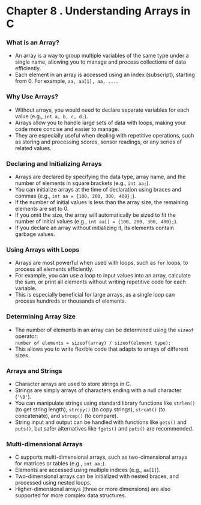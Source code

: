# Chapter 8 . Understanding Arrays in C

### What is an Array?
- An array is a way to group multiple variables of the same type under a single name, allowing you to manage and process collections of data efficiently.
- Each element in an array is accessed using an index (subscript), starting from 0. For example, `aa, aa[1], aa, ...`.

### Why Use Arrays?
- Without arrays, you would need to declare separate variables for each value (e.g., `int a, b, c, d;`).
- Arrays allow you to handle large sets of data with loops, making your code more concise and easier to manage.
- They are especially useful when dealing with repetitive operations, such as storing and processing scores, sensor readings, or any series of related values.

### Declaring and Initializing Arrays
- Arrays are declared by specifying the data type, array name, and the number of elements in square brackets (e.g., `int aa;`).
- You can initialize arrays at the time of declaration using braces and commas (e.g., `int aa = {100, 200, 300, 400};`).
- If the number of initial values is less than the array size, the remaining elements are set to 0.
- If you omit the size, the array will automatically be sized to fit the number of initial values (e.g., `int aa[] = {100, 200, 300, 400};`).
- If you declare an array without initializing it, its elements contain garbage values.

### Using Arrays with Loops
- Arrays are most powerful when used with loops, such as `for` loops, to process all elements efficiently.
- For example, you can use a loop to input values into an array, calculate the sum, or print all elements without writing repetitive code for each variable.
- This is especially beneficial for large arrays, as a single loop can process hundreds or thousands of elements.

### Determining Array Size
- The number of elements in an array can be determined using the `sizeof` operator:  
  `number of elements = sizeof(array) / sizeof(element type);`
- This allows you to write flexible code that adapts to arrays of different sizes.

### Arrays and Strings
- Character arrays are used to store strings in C.
- Strings are simply arrays of characters ending with a null character (`'\0'`).
- You can manipulate strings using standard library functions like `strlen()` (to get string length), `strcpy()` (to copy strings), `strcat()` (to concatenate), and `strcmp()` (to compare).
- String input and output can be handled with functions like `gets()` and `puts()`, but safer alternatives like `fgets()` and `puts()` are recommended.

### Multi-dimensional Arrays
- C supports multi-dimensional arrays, such as two-dimensional arrays for matrices or tables (e.g., `int aa;`).
- Elements are accessed using multiple indices (e.g., `aa[1]`).
- Two-dimensional arrays can be initialized with nested braces, and processed using nested loops.
- Higher-dimensional arrays (three or more dimensions) are also supported for more complex data structures.

